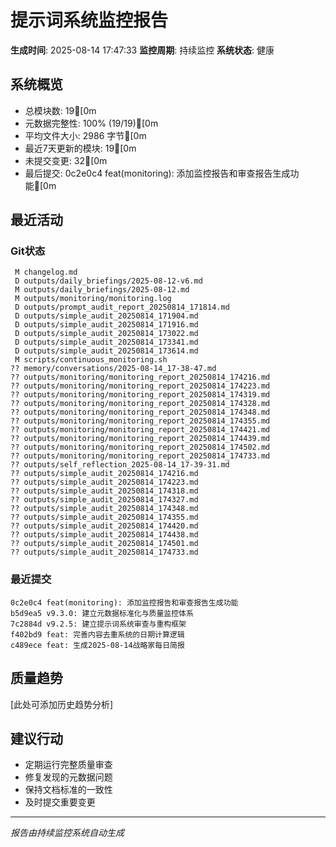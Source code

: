 # 提示词系统监控报告

**生成时间**: 2025-08-14 17:47:33
**监控周期**: 持续监控
**系统状态**: 健康

## 系统概览

- 总模块数: 19[0m
- 元数据完整性: 100% (19/19)[0m
- 平均文件大小: 2986 字节[0m
- 最近7天更新的模块: 19[0m
- 未提交变更: 32[0m
- 最后提交: 0c2e0c4 feat(monitoring): 添加监控报告和审查报告生成功能[0m

## 最近活动

### Git状态
```
 M changelog.md
 D outputs/daily_briefings/2025-08-12-v6.md
 M outputs/daily_briefings/2025-08-12.md
 M outputs/monitoring/monitoring.log
 D outputs/prompt_audit_report_20250814_171814.md
 D outputs/simple_audit_20250814_171904.md
 D outputs/simple_audit_20250814_171916.md
 D outputs/simple_audit_20250814_173022.md
 D outputs/simple_audit_20250814_173341.md
 D outputs/simple_audit_20250814_173614.md
 M scripts/continuous_monitoring.sh
?? memory/conversations/2025-08-14_17-38-47.md
?? outputs/monitoring/monitoring_report_20250814_174216.md
?? outputs/monitoring/monitoring_report_20250814_174223.md
?? outputs/monitoring/monitoring_report_20250814_174319.md
?? outputs/monitoring/monitoring_report_20250814_174328.md
?? outputs/monitoring/monitoring_report_20250814_174348.md
?? outputs/monitoring/monitoring_report_20250814_174355.md
?? outputs/monitoring/monitoring_report_20250814_174421.md
?? outputs/monitoring/monitoring_report_20250814_174439.md
?? outputs/monitoring/monitoring_report_20250814_174502.md
?? outputs/monitoring/monitoring_report_20250814_174733.md
?? outputs/self_reflection_2025-08-14_17-39-31.md
?? outputs/simple_audit_20250814_174216.md
?? outputs/simple_audit_20250814_174223.md
?? outputs/simple_audit_20250814_174318.md
?? outputs/simple_audit_20250814_174327.md
?? outputs/simple_audit_20250814_174348.md
?? outputs/simple_audit_20250814_174355.md
?? outputs/simple_audit_20250814_174420.md
?? outputs/simple_audit_20250814_174438.md
?? outputs/simple_audit_20250814_174501.md
?? outputs/simple_audit_20250814_174733.md
```

### 最近提交
```
0c2e0c4 feat(monitoring): 添加监控报告和审查报告生成功能
b5d9ea5 v9.3.0: 建立元数据标准化与质量监控体系
7c2884d v9.2.5: 建立提示词系统审查与重构框架
f402bd9 feat: 完善内容去重系统的日期计算逻辑
c489ece feat: 生成2025-08-14战略家每日简报
```

## 质量趋势

[此处可添加历史趋势分析]

## 建议行动

- 定期运行完整质量审查
- 修复发现的元数据问题
- 保持文档标准的一致性
- 及时提交重要变更

---
*报告由持续监控系统自动生成*
